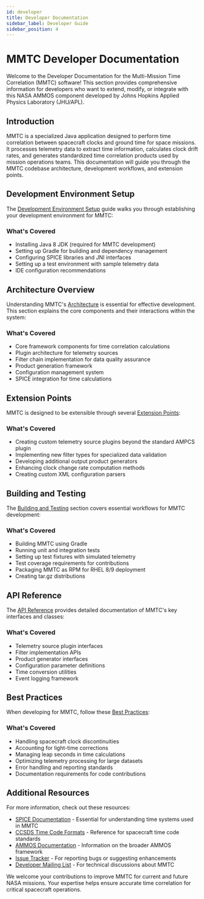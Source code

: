 ```yaml
---
id: developer
title: Developer Documentation
sidebar_label: Developer Guide
sidebar_position: 4
---
```


# MMTC Developer Documentation

Welcome to the Developer Documentation for the Multi-Mission Time Correlation (MMTC) software! This section provides comprehensive information for developers who want to extend, modify, or integrate with this NASA AMMOS component developed by Johns Hopkins Applied Physics Laboratory (JHU/APL).

## Introduction

MMTC is a specialized Java application designed to perform time correlation between spacecraft clocks and ground time for space missions. It processes telemetry data to extract time information, calculates clock drift rates, and generates standardized time correlation products used by mission operations teams. This documentation will guide you through the MMTC codebase architecture, development workflows, and extension points.

## Development Environment Setup

The [Development Environment Setup](dev-environment) guide walks you through establishing your development environment for MMTC:

### What's Covered

- Installing Java 8 JDK (required for MMTC development)
- Setting up Gradle for building and dependency management
- Configuring SPICE libraries and JNI interfaces
- Setting up a test environment with sample telemetry data
- IDE configuration recommendations

## Architecture Overview

Understanding MMTC's [Architecture](architecture) is essential for effective development. This section explains the core components and their interactions within the system:

### What's Covered

- Core framework components for time correlation calculations
- Plugin architecture for telemetry sources
- Filter chain implementation for data quality assurance
- Product generation framework
- Configuration management system
- SPICE integration for time calculations

## Extension Points

MMTC is designed to be extensible through several [Extension Points](extension-points):

### What's Covered

- Creating custom telemetry source plugins beyond the standard AMPCS plugin
- Implementing new filter types for specialized data validation
- Developing additional output product generators
- Enhancing clock change rate computation methods
- Creating custom XML configuration parsers

## Building and Testing

The [Building and Testing](building-testing) section covers essential workflows for MMTC development:

### What's Covered

- Building MMTC using Gradle
- Running unit and integration tests
- Setting up test fixtures with simulated telemetry
- Test coverage requirements for contributions
- Packaging MMTC as RPM for RHEL 8/9 deployment
- Creating tar.gz distributions

## API Reference

The [API Reference](api-reference) provides detailed documentation of MMTC's key interfaces and classes:

### What's Covered

- Telemetry source plugin interfaces
- Filter implementation APIs
- Product generator interfaces
- Configuration parameter definitions
- Time conversion utilities
- Event logging framework

## Best Practices

When developing for MMTC, follow these [Best Practices](best-practices):

### What's Covered

- Handling spacecraft clock discontinuities
- Accounting for light-time corrections
- Managing leap seconds in time calculations
- Optimizing telemetry processing for large datasets
- Error handling and reporting standards
- Documentation requirements for code contributions

## Additional Resources

For more information, check out these resources:

- [SPICE Documentation](https://naif.jpl.nasa.gov/naif/documentation.html) - Essential for understanding time systems used in MMTC
- [CCSDS Time Code Formats](https://public.ccsds.org/Pubs/301x0b4e1.pdf) - Reference for spacecraft time code standards
- [AMMOS Documentation](https://ammos.nasa.gov/) - Information on the broader AMMOS framework
- [Issue Tracker](https://github.com/nasa/mmtc/issues) - For reporting bugs or suggesting enhancements
- [Developer Mailing List](mailto:mmtc-dev@jhuapl.edu) - For technical discussions about MMTC

We welcome your contributions to improve MMTC for current and future NASA missions. Your expertise helps ensure accurate time correlation for critical spacecraft operations.